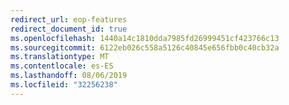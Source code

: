```yaml
---
redirect_url: eop-features
redirect_document_id: true
ms.openlocfilehash: 1440a14c1810dda7985fd26999451cf423766c13
ms.sourcegitcommit: 6122eb026c558a5126c40845e656fbb0c40cb32a
ms.translationtype: MT
ms.contentlocale: es-ES
ms.lasthandoff: 08/06/2019
ms.locfileid: "32256238"
---
```

